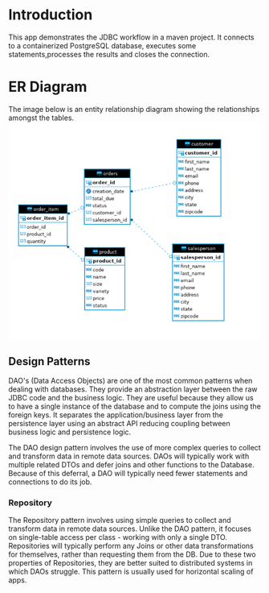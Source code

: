# Introduction
This app demonstrates the JDBC workflow in a maven project. It connects to a containerized 
PostgreSQL database, executes some statements,processes the results and closes the connection. 

# ER Diagram
The image below is an entity relationship diagram showing the relationships amongst the tables.
![ER Diagram](./assets/ERD.PNG)

## Design Patterns

DAO's (Data Access Objects) are one of the most common patterns when dealing with databases.
They provide an abstraction layer between the raw JDBC code and the business logic. They are useful
because they allow us to have a single instance of the database and to compute the joins using the
foreign keys. It separates the application/business layer from the persistence layer using an 
abstract API reducing coupling between business logic and persistence logic.

The DAO design pattern involves the use of more complex queries to collect and transform data in 
remote data sources. DAOs will typically work with multiple related DTOs and defer joins and other 
functions to the Database. Because of this deferral, a DAO will typically need fewer statements and 
connections to do its job. 

### Repository
The Repository pattern involves using simple queries to collect and transform data in remote data 
sources. Unlike the DAO pattern, it focuses on single-table access per class - working with only a 
single DTO. Repositories will typically perform any Joins or other data transformations for 
themselves, rather than requesting them from the DB. Due to these two properties of Repositories, 
they are better suited to distributed systems in which DAOs struggle. This pattern is usually used 
for horizontal scaling of apps. 

